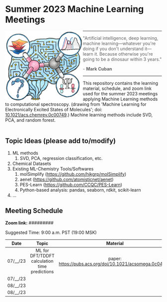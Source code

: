 # Summer 2023 Machine Learning Meetings

<img align="left" src="https://github.com/LinusP217/ML_Summer_2023/blob/main/excited_state_ML.jpeg" width="250" height="228" >

---
> "Artificial intelligence, deep learning, machine learning&mdash;whatever you're doing if you don't understand it&mdash;learn it. Because otherwise you're going to be a dinosaur within 3 years."
>
> \- **Mark Cuban**
---

This repository contains the learning material, schedule, and zoom link used for the summer 2023 meetings applying Machine Learning methods to computational spectroscopy. (drawing from 'Machine Learning for Electronically Excited States of Molecules'; doi: [10.1021/acs.chemrev.0c00749](https://pubs.acs.org/doi/10.1021/acs.chemrev.0c00749).) Machine learning methods include SVD, PCA, and random forest.
<br>
<br>

## Topic Ideas (please add to/modify)

 1. ML methods
     1. SVD, PCA, regression classification, etc.
 2. Chemical Datasets
 3. Existing ML-Chemistry Tools/Softwares
     1. molSimplify (https://github.com/hjkgrp/molSimplify)
     2. aenet (https://github.com/atomisticnet/aenet)
     3. PES-Learn (https://github.com/CCQC/PES-Learn)
     4. Python-based analysis: pandas, seaborn, rdkit, scikit-learn
 4. ...


## Meeting Schedule

[//]: # "OSU Spring 2023 end Jun. 16th -> Fall 2023 start Sep. 27th"
[//]: # "14 summer weeks"
[//]: # "https://www.when2meet.com/?20211543-yiXqv"

**Zoom link:** 
#########

Suggested Time:
9:00 a.m. PST (19:00 MSK)  

[//]: # "MSK = PST + 10 hours"

Date    | Topic | Material | Comment
:---:   | :---: | :---:    | :---: 
07/__/23|   ML for DFT/TDDFT calculation time predictions    | paper: https://pubs.acs.org/doi/10.1021/acsomega.0c04981     |  
07/__/23|       |          |  
08/__/23|       |          |  
08/__/23|       |          |

